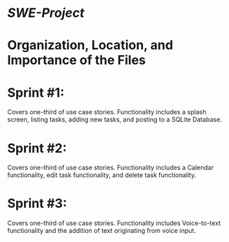 # *SWE-Project*



# Organization, Location, and Importance of the Files





# Sprint #1:

Covers one-third of use case stories. Functionality includes a splash screen, listing tasks, adding new tasks, and posting to a SQLite Database.


# Sprint #2:

Covers one-third of use case stories. Functionality includes a Calendar functionality, edit task functionality, and delete task functionality.


# Sprint #3:

Covers one-third of use case stories. Functionality includes Voice-to-text functionality and the addition of text originating from voice input.
